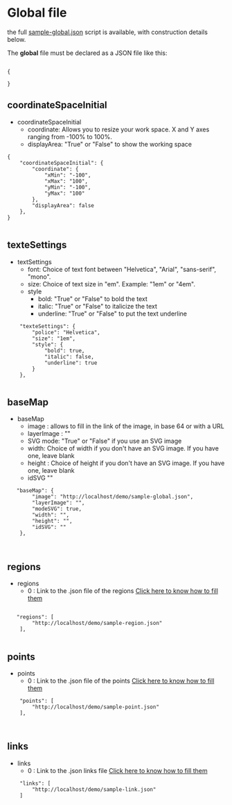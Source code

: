 # Global file

the full [sample-global.json](../../../../demo/sample-global.json) script is available, with construction details below.



The **global** file must be declared as a JSON file like this:

```

{ 

}

```

## coordinateSpaceInitial

- coordinateSpaceInitial	
    - coordinate: Allows you to resize your work space. X and Y axes ranging from -100% to 100%. 
    - displayArea: "True" or "False" to show the working space

```
{
    "coordinateSpaceInitial": {
        "coordinate": {
            "xMin": "-100",
            "xMax": "100",
            "yMin": "-100",
            "yMax": "100"
        },
        "displayArea": false
    },
}


```






## texteSettings

- textSettings	
    - font: Choice of text font between "Helvetica", "Arial", "sans-serif", "mono".
    - size: Choice of text size in "em". Example: "1em" or "4em".
    - style	
        - bold: "True" or "False" to bold the text
        - italic: "True" or "False" to italicize the text
        - underline: "True" or "False" to put the text underline

```
    "texteSettings": {
        "police": "Helvetica",
        "size": "1em",
        "style": {
            "bold": true,
            "italic": false,
            "underline": true
        }
    },


```


## baseMap

- baseMap	
    - image : allows to fill in the link of the image, in base 64 or with a URL
    - layerImage : ""
    - SVG mode: "True" or "False" if you use an SVG image
    - width: Choice of width if you don't have an SVG image. If you have one, leave blank
    - height : Choice of height if you don't have an SVG image. If you have one, leave blank
    - idSVG ""

```
   "baseMap": {
        "image": "http://localhost/demo/sample-global.json",
        "layerImage": "",
        "modeSVG": true,
        "width": "",
        "height": "",
        "idSVG": ""
    },
 


```


## regions

- regions	
    - 0 : Link to the .json file of the regions [Click here to know how to fill them](json-region.md)


```

   "regions": [
        "http://localhost/demo/sample-region.json"
    ],
    

```


## points

- points	
    - 0 : Link to the .json file of the points [Click here to know how to fill them](json-point.md)

```    
    "points": [
        "http://localhost/demo/sample-point.json"
    ],
    
    
```


## links

- links	
    - 0 : Link to the .json links file [Click here to know how to fill them](json-links.md)

```
    "links": [
        "http://localhost/demo/sample-link.json"
    ]



